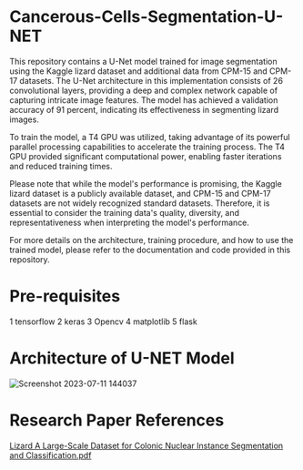 # Cancerous-Cells-Segmentation-U-NET
This repository contains a U-Net model trained for image segmentation using the Kaggle lizard dataset and additional data from CPM-15 and CPM-17 datasets. The U-Net architecture in this implementation consists of 26 convolutional layers, providing a deep and complex network capable of capturing intricate image features. The model has achieved a validation accuracy of 91 percent, indicating its effectiveness in segmenting lizard images.

To train the model, a T4 GPU was utilized, taking advantage of its powerful parallel processing capabilities to accelerate the training process. The T4 GPU provided significant computational power, enabling faster iterations and reduced training times.

Please note that while the model's performance is promising, the Kaggle lizard dataset is a publicly available dataset, and CPM-15 and CPM-17 datasets are not widely recognized standard datasets. Therefore, it is essential to consider the training data's quality, diversity, and representativeness when interpreting the model's performance.

For more details on the architecture, training procedure, and how to use the trained model, please refer to the documentation and code provided in this repository.

# Pre-requisites
1 tensorflow
2 keras
3 Opencv
4 matplotlib
5 flask


# Architecture of U-NET Model

![Screenshot 2023-07-11 144037](https://github.com/Hassan-293/Cancerous-Cells-Segmentation/assets/88833393/60bb6529-4114-4e80-85f5-f16bee2ec592)

# Research Paper References
[Lizard A Large-Scale Dataset for Colonic Nuclear Instance Segmentation and Classification.pdf](https://github.com/Hassan-293/Cancerous-Cells-Segmentation/files/12067478/Lizard.A.Large-Scale.Dataset.for.Colonic.Nuclear.Instance.Segmentation.and.Classification.pdf)
